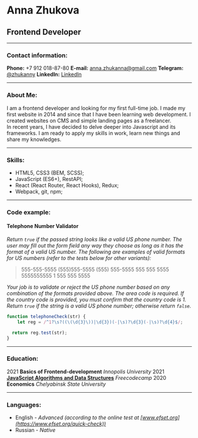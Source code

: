 # Anna Zhukova
## Frontend Developer

---

### Contact information:

**Phone:** +7 912 018-87-80
**E-mail:** anna.zhukanna@gmail.com
**Telegram:** [@zhukanny](https://t.me/zhukanny)
**LinkedIn:** [LinkedIn](https://www.linkedin.com/in/anna-zhukova-37643aa3/)

---

### About Me:

I am a frontend developer and looking for my first full-time job. I made my first website in 2014 and since that I have been learning web development. I created websites on СMS and simple landing pages as a freelancer.<br/>
In recent years, I have decided to delve deeper into Javascript and its frameworks. I am ready to apply my skills in work, learn new things and share my knowledges.

---

### Skills:

- HTML5, CSS3 (BEM, SCSS);
- JavaScript (ES6+), RestAPI;
- React (React Router, React Hooks), Redux;
- Webpack, git, npm;

---

### Code example:

#### Telephone Number Validator
*Return `true` if the passed string looks like a valid US phone number.
The user may fill out the form field any way they choose as long as it has the format of a valid US number. The following are examples of valid formats for US numbers (refer to the tests below for other variants):*
> 555-555-5555
> (555)555-5555
> (555) 555-5555
> 555 555 5555
> 5555555555
> 1 555 555 5555

*Your job is to validate or reject the US phone number based on any combination of the formats provided above. The area code is required. If the country code is provided, you must confirm that the country code is 1. Return `true` if the string is a valid US phone number; otherwise return `false`.*

```javascript
function telephoneCheck(str) {
    let reg = /^1?\s?((\(\d{3}\))|\d{3})(-|\s)?\d{3}(-|\s)?\d{4}$/;

  return reg.test(str);
}
```

---

### Education:

2021 **Basics of Frontend-development** *Innopolis University*
2021 **[JavaScript Algorithms and Data Structures](https://www.freecodecamp.org/certification/fcc2afb3d26-aec2-46c2-a602-3ac57c72a23e/javascript-algorithms-and-data-structures)** *Freecodecamp*
2020 **Economics** *Chelyabinsk State University*

---

### Languages:

- English \- *Advanced (according to the online test at [www.efset.org](https://www.efset.org/quick-check))*
- Russian \- *Native*
